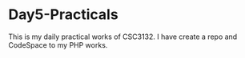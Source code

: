 # Day5-Practicals
This is my daily practical works of CSC3132. I have create a repo and CodeSpace to my PHP works.
